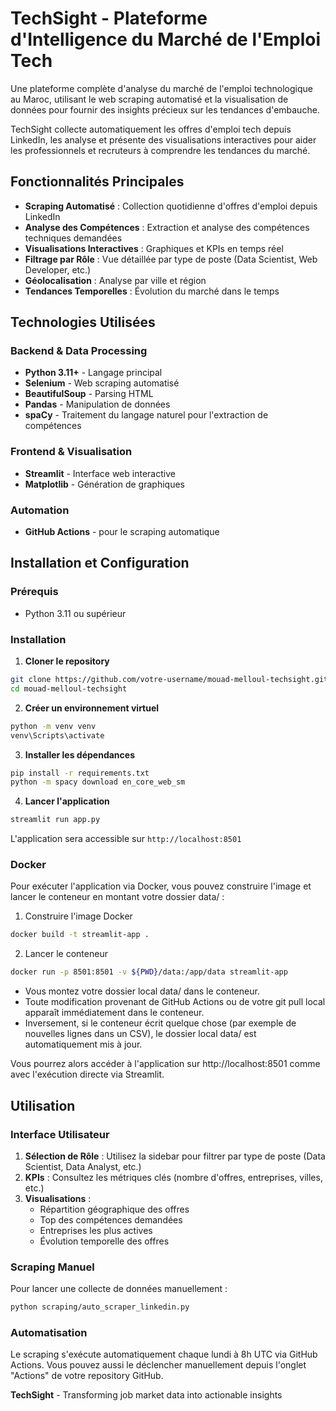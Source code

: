 # TechSight - Plateforme d'Intelligence du Marché de l'Emploi Tech 

Une plateforme complète d'analyse du marché de l'emploi technologique au Maroc, utilisant le web scraping automatisé et la visualisation de données pour fournir des insights précieux sur les tendances d'embauche.

TechSight collecte automatiquement les offres d'emploi tech depuis LinkedIn, les analyse et présente des visualisations interactives pour aider les professionnels et recruteurs à comprendre les tendances du marché.

## Fonctionnalités Principales

- **Scraping Automatisé** : Collection quotidienne d'offres d'emploi depuis LinkedIn
- **Analyse des Compétences** : Extraction et analyse des compétences techniques demandées
- **Visualisations Interactives** : Graphiques et KPIs en temps réel
- **Filtrage par Rôle** : Vue détaillée par type de poste (Data Scientist, Web Developer, etc.)
- **Géolocalisation** : Analyse par ville et région
- **Tendances Temporelles** : Évolution du marché dans le temps

## Technologies Utilisées

### Backend & Data Processing
- **Python 3.11+** - Langage principal
- **Selenium** - Web scraping automatisé
- **BeautifulSoup** - Parsing HTML
- **Pandas** - Manipulation de données
- **spaCy** - Traitement du langage naturel pour l'extraction de compétences

### Frontend & Visualisation
- **Streamlit** - Interface web interactive
- **Matplotlib** - Génération de graphiques

### Automation 
- **GitHub Actions** - pour le scraping automatique

## Installation et Configuration

### Prérequis
- Python 3.11 ou supérieur

### Installation

1. **Cloner le repository**
```bash
git clone https://github.com/votre-username/mouad-melloul-techsight.git
cd mouad-melloul-techsight
```

2. **Créer un environnement virtuel**
```bash
python -m venv venv
venv\Scripts\activate
```

3. **Installer les dépendances**
```bash
pip install -r requirements.txt
python -m spacy download en_core_web_sm
```

4. **Lancer l'application**
```bash
streamlit run app.py
```

L'application sera accessible sur `http://localhost:8501`

### Docker

Pour exécuter l'application via Docker, vous pouvez construire l'image et lancer le conteneur en montant votre dossier data/ :

1. Construire l'image Docker
```bash
docker build -t streamlit-app .
```
2. Lancer le conteneur
```bash
docker run -p 8501:8501 -v ${PWD}/data:/app/data streamlit-app
```
- Vous montez votre dossier local data/ dans le conteneur.
- Toute modification provenant de GitHub Actions ou de votre git pull local apparaît immédiatement dans le conteneur.
- Inversement, si le conteneur écrit quelque chose (par exemple de nouvelles lignes dans un CSV), le dossier local data/ est automatiquement mis à jour.

Vous pourrez alors accéder à l'application sur http://localhost:8501 comme avec l'exécution directe via Streamlit.

## Utilisation

### Interface Utilisateur

1. **Sélection de Rôle** : Utilisez la sidebar pour filtrer par type de poste (Data Scientist, Data Analyst, etc.)
2. **KPIs** : Consultez les métriques clés (nombre d'offres, entreprises, villes, etc.)
3. **Visualisations** :
   - Répartition géographique des offres
   - Top des compétences demandées
   - Entreprises les plus actives
   - Évolution temporelle des offres

### Scraping Manuel

Pour lancer une collecte de données manuellement :

```bash
python scraping/auto_scraper_linkedin.py
```

### Automatisation

Le scraping s'exécute automatiquement chaque lundi à 8h UTC via GitHub Actions. Vous pouvez aussi le déclencher manuellement depuis l'onglet "Actions" de votre repository GitHub.


**TechSight** - Transforming job market data into actionable insights 
